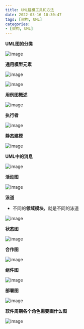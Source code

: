 ```yaml
---
title: UML建模工具和方法
date: 2022-03-16 10:30:47
tags: [架构, UML]
categories:
- [架构, UML]
---
```


**UML图的分类**

![image](https://user-images.githubusercontent.com/21000558/158502570-88c59dac-c3de-4533-94c7-2c19a839ec59.png)

**通用模型元素**

![image](https://user-images.githubusercontent.com/21000558/158502629-70cf07b4-ac71-41e1-8012-76c042779e9b.png)

![image](https://user-images.githubusercontent.com/21000558/158502700-e8b9b10b-fff8-42f6-9c62-563eaf2149ef.png)
 
**用例图概述**

![image](https://user-images.githubusercontent.com/21000558/158503424-e4fa2d2d-c227-46b0-a3bb-fa060197f3b9.png)

**执行者**

![image](https://user-images.githubusercontent.com/21000558/158503538-1de7def2-5e2a-47c0-87a9-2086b33da07c.png)

**静态建模**

![image](https://user-images.githubusercontent.com/21000558/158503819-1efbb7f6-3d41-4592-b990-942ef31510b2.png)


**UML中的消息**

![image](https://user-images.githubusercontent.com/21000558/158504044-464f2c32-9456-4a37-86bb-ae8140d69cc1.png)

**活动图**

![image](https://user-images.githubusercontent.com/21000558/158504455-9ca1e9b6-f48c-4b08-b2aa-642e36770d44.png)

**泳道**
- 不同的**领域模块**，就是不同的泳道

![image](https://user-images.githubusercontent.com/21000558/158504547-cf837a13-72a3-484a-8415-d5ae37c4f019.png)

**状态图**

![image](https://user-images.githubusercontent.com/21000558/158505059-aa5a5182-87bc-4448-a68a-2552862ede1c.png)

**合作图**

![image](https://user-images.githubusercontent.com/21000558/158506091-e8fb8f50-e04d-41e3-ab33-bd5f3d1d735d.png)

**组件图**

![image](https://user-images.githubusercontent.com/21000558/158507306-516bf8da-180d-401a-94ed-417849675c21.png)

**部署图**

![image](https://user-images.githubusercontent.com/21000558/158507607-05941701-3ae1-4c95-81ba-a6ee80054841.png)

**软件周期各个角色需要画什么图**

![image](https://user-images.githubusercontent.com/21000558/158507816-636097c0-bf7e-4d73-9ffe-dbfe1b010a45.png)






 


